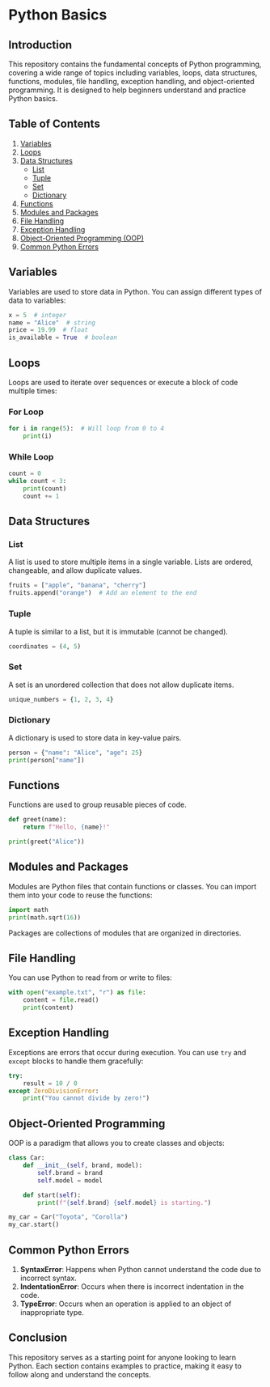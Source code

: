 # Python Basics

## Introduction
This repository contains the fundamental concepts of Python programming, covering a wide range of topics including variables, loops, data structures, functions, modules, file handling, exception handling, and object-oriented programming. It is designed to help beginners understand and practice Python basics.

## Table of Contents
1. [Variables](#variables)
2. [Loops](#loops)
3. [Data Structures](#data-structures)
    - [List](#list)
    - [Tuple](#tuple)
    - [Set](#set)
    - [Dictionary](#dictionary)
4. [Functions](#functions)
5. [Modules and Packages](#modules-and-packages)
6. [File Handling](#file-handling)
7. [Exception Handling](#exception-handling)
8. [Object-Oriented Programming (OOP)](#object-oriented-programming)
9. [Common Python Errors](#common-python-errors)

## Variables
Variables are used to store data in Python. You can assign different types of data to variables:

```python
x = 5  # integer
name = "Alice"  # string
price = 19.99  # float
is_available = True  # boolean
```

## Loops
Loops are used to iterate over sequences or execute a block of code multiple times:

### For Loop
```python
for i in range(5):  # Will loop from 0 to 4
    print(i)
```

### While Loop
```python
count = 0
while count < 3:
    print(count)
    count += 1
```

## Data Structures
### List
A list is used to store multiple items in a single variable. Lists are ordered, changeable, and allow duplicate values.

```python
fruits = ["apple", "banana", "cherry"]
fruits.append("orange")  # Add an element to the end
```

### Tuple
A tuple is similar to a list, but it is immutable (cannot be changed).

```python
coordinates = (4, 5)
```

### Set
A set is an unordered collection that does not allow duplicate items.

```python
unique_numbers = {1, 2, 3, 4}
```

### Dictionary
A dictionary is used to store data in key-value pairs.

```python
person = {"name": "Alice", "age": 25}
print(person["name"])
```

## Functions
Functions are used to group reusable pieces of code.

```python
def greet(name):
    return f"Hello, {name}!"

print(greet("Alice"))
```

## Modules and Packages
Modules are Python files that contain functions or classes. You can import them into your code to reuse the functions:

```python
import math
print(math.sqrt(16))
```

Packages are collections of modules that are organized in directories.

## File Handling
You can use Python to read from or write to files:

```python
with open("example.txt", "r") as file:
    content = file.read()
    print(content)
```

## Exception Handling
Exceptions are errors that occur during execution. You can use `try` and `except` blocks to handle them gracefully:

```python
try:
    result = 10 / 0
except ZeroDivisionError:
    print("You cannot divide by zero!")
```

## Object-Oriented Programming
OOP is a paradigm that allows you to create classes and objects:

```python
class Car:
    def __init__(self, brand, model):
        self.brand = brand
        self.model = model

    def start(self):
        print(f"{self.brand} {self.model} is starting.")

my_car = Car("Toyota", "Corolla")
my_car.start()
```

## Common Python Errors
1. **SyntaxError**: Happens when Python cannot understand the code due to incorrect syntax.
2. **IndentationError**: Occurs when there is incorrect indentation in the code.
3. **TypeError**: Occurs when an operation is applied to an object of inappropriate type.

## Conclusion
This repository serves as a starting point for anyone looking to learn Python. Each section contains examples to practice, making it easy to follow along and understand the concepts.

